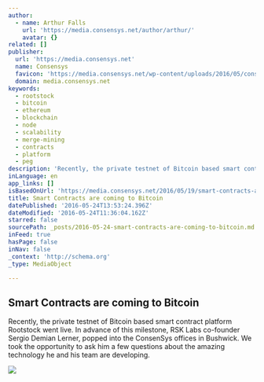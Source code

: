 ```yaml
---
author:
  - name: Arthur Falls
    url: 'https://media.consensys.net/author/arthur/'
    avatar: {}
related: []
publisher:
  url: 'https://media.consensys.net'
  name: Consensys
  favicon: 'https://media.consensys.net/wp-content/uploads/2016/05/consensys-32.ico'
  domain: media.consensys.net
keywords:
  - rootstock
  - bitcoin
  - ethereum
  - blockchain
  - node
  - scalability
  - merge-mining
  - contracts
  - platform
  - peg
description: 'Recently, the private testnet of Bitcoin based smart contract platform Rootstock went live. In advance of this milestone, RSK Labs co-founder Sergio Demian Lerner, popped into the ConsenSys offices in Bushwick. We took the opportunity to ask him a few questions about the amazing technology he and his team are developing.'
inLanguage: en
app_links: []
isBasedOnUrl: 'https://media.consensys.net/2016/05/19/smart-contracts-are-coming-to-bitcoin/'
title: Smart Contracts are coming to Bitcoin
datePublished: '2016-05-24T13:53:24.396Z'
dateModified: '2016-05-24T11:36:04.162Z'
starred: false
sourcePath: _posts/2016-05-24-smart-contracts-are-coming-to-bitcoin.md
inFeed: true
hasPage: false
inNav: false
_context: 'http://schema.org'
_type: MediaObject

---
```

<article style=""><h1>Smart Contracts are coming to Bitcoin</h1><p>Recently, the private testnet of Bitcoin based smart contract platform Rootstock went live. In advance of this milestone, RSK Labs co-founder Sergio Demian Lerner, popped into the ConsenSys offices in Bushwick. We took the opportunity to ask him a few questions about the amazing technology he and his team are developing.</p><img src="https://media.consensys.net/wp-content/uploads/2016/05/Untitled-2-702x336.png" /></article>